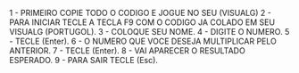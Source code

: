 1 - PRIMEIRO COPIE TODO O CODIGO E JOGUE NO SEU (VISUALG)
2 - PARA INICIAR TECLE A TECLA F9 COM O CODIGO JA COLADO EM SEU VISUALG (PORTUGOL).
3 - COLOQUE SEU NOME.
4 - DIGITE O NUMERO.
5 - TECLE (Enter).
6 - O NUMERO QUE VOCE DESEJA MULTIPLICAR PELO ANTERIOR.
7 - TECLE (Enter).
8 - VAI APARECER O RESULTADO ESPERADO.
9 - PARA SAIR TECLE (Esc).

